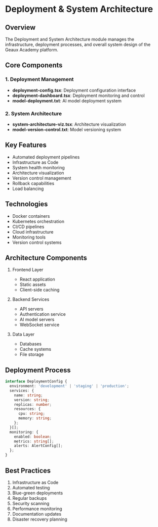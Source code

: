 # Deployment & System Architecture

## Overview
The Deployment and System Architecture module manages the infrastructure, deployment processes, and overall system design of the Geaux Academy platform.

## Core Components

### 1. Deployment Management
- **deployment-config.tsx**: Deployment configuration interface
- **deployment-dashboard.tsx**: Deployment monitoring and control
- **model-deployment.txt**: AI model deployment system

### 2. System Architecture
- **system-architecture-viz.tsx**: Architecture visualization
- **model-version-control.txt**: Model versioning system

## Key Features
- Automated deployment pipelines
- Infrastructure as Code
- System health monitoring
- Architecture visualization
- Version control management
- Rollback capabilities
- Load balancing

## Technologies
- Docker containers
- Kubernetes orchestration
- CI/CD pipelines
- Cloud infrastructure
- Monitoring tools
- Version control systems

## Architecture Components
1. Frontend Layer
   - React application
   - Static assets
   - Client-side caching

2. Backend Services
   - API servers
   - Authentication service
   - AI model servers
   - WebSocket service

3. Data Layer
   - Databases
   - Cache systems
   - File storage

## Deployment Process
```typescript
interface DeploymentConfig {
  environment: 'development' | 'staging' | 'production';
  services: {
    name: string;
    version: string;
    replicas: number;
    resources: {
      cpu: string;
      memory: string;
    };
  }[];
  monitoring: {
    enabled: boolean;
    metrics: string[];
    alerts: AlertConfig[];
  };
}
```

## Best Practices
1. Infrastructure as Code
2. Automated testing
3. Blue-green deployments
4. Regular backups
5. Security scanning
6. Performance monitoring
7. Documentation updates
8. Disaster recovery planning